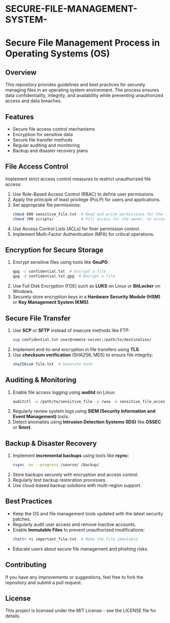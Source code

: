 # SECURE-FILE-MANAGEMENT-SYSTEM-
# Secure File Management Process in Operating Systems (OS)

## Overview
This repository provides guidelines and best practices for securely managing files in an operating system environment. The process ensures data confidentiality, integrity, and availability while preventing unauthorized access and data breaches.

## Features
- Secure file access control mechanisms
- Encryption for sensitive data
- Secure file transfer methods
- Regular auditing and monitoring
- Backup and disaster recovery plans

## File Access Control
Implement strict access control measures to restrict unauthorized file access:
1. Use Role-Based Access Control (RBAC) to define user permissions.
2. Apply the principle of least privilege (PoLP) for users and applications.
3. Set appropriate file permissions:
   ```bash
   chmod 600 sensitive_file.txt  # Read and write permissions for the owner only
   chmod 700 scripts/            # Full access for the owner, no access for others
   ```
4. Use Access Control Lists (ACLs) for finer permission control.
5. Implement Multi-Factor Authentication (MFA) for critical operations.

## Encryption for Secure Storage
1. Encrypt sensitive files using tools like **GnuPG**:
   ```bash
   gpg -c confidential.txt  # Encrypt a file
   gpg -d confidential.txt.gpg  # Decrypt a file
   ```
2. Use Full Disk Encryption (FDE) such as **LUKS** on Linux or **BitLocker** on Windows.
3. Securely store encryption keys in a **Hardware Security Module (HSM)** or **Key Management System (KMS)**.

## Secure File Transfer
1. Use **SCP** or **SFTP** instead of insecure methods like FTP:
   ```bash
   scp confidential.txt user@remote-server:/path/to/destination/
   ```
2. Implement end-to-end encryption in file transfers using **TLS**.
3. Use **checksum verification** (SHA256, MD5) to ensure file integrity:
   ```bash
   sha256sum file.txt  # Generate hash
   ```

## Auditing & Monitoring
1. Enable file access logging using **auditd** on Linux:
   ```bash
   auditctl -w /path/to/sensitive_file -p rwxa -k sensitive_file_access
   ```
2. Regularly review system logs using **SIEM (Security Information and Event Management)** tools.
3. Detect anomalies using **Intrusion Detection Systems (IDS)** like **OSSEC** or **Snort**.

## Backup & Disaster Recovery
1. Implement **incremental backups** using tools like **rsync**:
   ```bash
   rsync -av --progress /source/ /backup/
   ```
2. Store backups securely with encryption and access control.
3. Regularly test backup restoration processes.
4. Use cloud-based backup solutions with multi-region support.

## Best Practices
- Keep the OS and file management tools updated with the latest security patches.
- Regularly audit user access and remove inactive accounts.
- Enable **Immutable Files** to prevent unauthorized modifications:
   ```bash
   chattr +i important_file.txt  # Make the file immutable
   ```
- Educate users about secure file management and phishing risks.

## Contributing
If you have any improvements or suggestions, feel free to fork the repository and submit a pull request.

## License
This project is licensed under the MIT License - see the LICENSE file for details.

